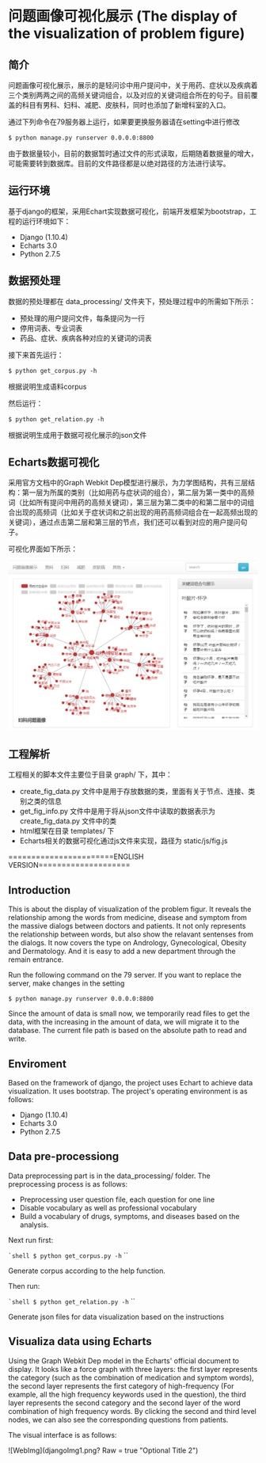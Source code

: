 # 问题画像可视化展示 (The display of the visualization of problem figure)

## 简介

问题画像可视化展示，展示的是轻问诊中用户提问中，关于用药、症状以及疾病着三个类别两两之间的高频关键词组合，以及对应的关键词组合所在的句子。目前覆盖的科目有男科、妇科、减肥、皮肤科，同时也添加了新增科室的入口。

通过下列命令在79服务器上运行，如果要更换服务器请在setting中进行修改

```shell
$ python manage.py runserver 0.0.0.0:8800
```

由于数据量较小，目前的数据暂时通过文件的形式读取，后期随着数据量的增大，可能需要转到数据库。目前的文件路径都是以绝对路径的方法进行读写。

## 运行环境

基于django的框架，采用Echart实现数据可视化，前端开发框架为bootstrap，工程的运行环境如下：

+ Django (1.10.4)
+ Echarts 3.0
+ Python 2.7.5

## 数据预处理

数据的预处理都在 data_processing/ 文件夹下，预处理过程中的所需如下所示：

+ 预处理的用户提问文件，每条提问为一行
+ 停用词表、专业词表
+ 药品、症状、疾病各种对应的关键词的词表

接下来首先运行：

```shell
$ python get_corpus.py -h
```

根据说明生成语料corpus

然后运行：

```shell
$ python get_relation.py -h
```

根据说明生成用于数据可视化展示的json文件

## Echarts数据可视化

采用官方文档中的Graph Webkit Dep模型进行展示，为力学图结构，共有三层结构：第一层为所属的类别（比如用药与症状词的组合），第二层为第一类中的高频词（比如所有提问中用药的高频关键词），第三层为第二类中的和第二层中的词组合出现的高频词（比如关于症状词和之前出现的用药高频词组合在一起高频出现的关键词），通过点击第二层和第三层的节点，我们还可以看到对应的用户提问句子。

可视化界面如下所示：

![WebImg](djangoImg1.png?raw=true "Optional Title")

## 工程解析

工程相关的脚本文件主要位于目录 graph/ 下，其中：

+ create_fig_data.py 文件中是用于存放数据的类，里面有关于节点、连接、类别之类的信息
+ get_fig_info.py 文件中是用于将从json文件中读取的数据表示为create_fig_data.py 文件中的类
+ html框架在目录 templates/ 下
+ Echarts相关的数据可视化通过js文件来实现，路径为 static/js/fig.js




=======================ENGLISH VERSION====================

## Introduction
This is about the display of visualization of the problem figur. It reveals the relationship among the words from medicine, disease and symptom from the massive dialogs between doctors and patients. It not only represents the relationship between words, but also show the relavant sentenses from the dialogs. It now covers the type on Andrology, Gynecological, Obesity and Dermatology. And it is easy to add a new department through the remain entrance.

Run the following command on the 79 server. If you want to replace the server, make changes in the setting

```shell
$ python manage.py runserver 0.0.0.0:8800
```

Since the amount of data is small now, we temporarily read files to get the data, with the increasing in the amount of data, we will migrate it to the database. The current file path is based on the absolute path to read and write.


## Enviroment
Based on the framework of django, the project uses Echart to achieve data visualization. It uses bootstrap. The project's operating environment is as follows:

+ Django (1.10.4)
+ Echarts 3.0
+ Python 2.7.5

## Data pre-processiong
Data preprocessing part is in the data_processing/ folder. The preprocessing process is as follows:

+ Preprocessing user question file, each question for one line
+ Disable vocabulary as well as professional vocabulary
+ Build a vocabulary of drugs, symptoms, and diseases based on the analysis. 

Next run first:

`` `shell
$ python get_corpus.py -h
`` ``

Generate corpus according to the help function. 

Then run:

`` `shell
$ python get_relation.py -h
`` ``

Generate json files for data visualization based on the instructions

## Visualiza data using Echarts
Using the Graph Webkit Dep model in the Echarts' official document to display. It looks like a force graph with three layers: the first layer represents the category (such as the combination of medication and symptom words), the second layer represents the first category of high-frequency (For example, all the high frequency keywords used in the question), the third layer represents the second category and the second layer of the word combination of high frequency words. By clicking the second and third level nodes, we can also see the corresponding questions from patients.

The visual interface is as follows:

![WebImg](djangoImg1.png? Raw = true "Optional Title 2")

